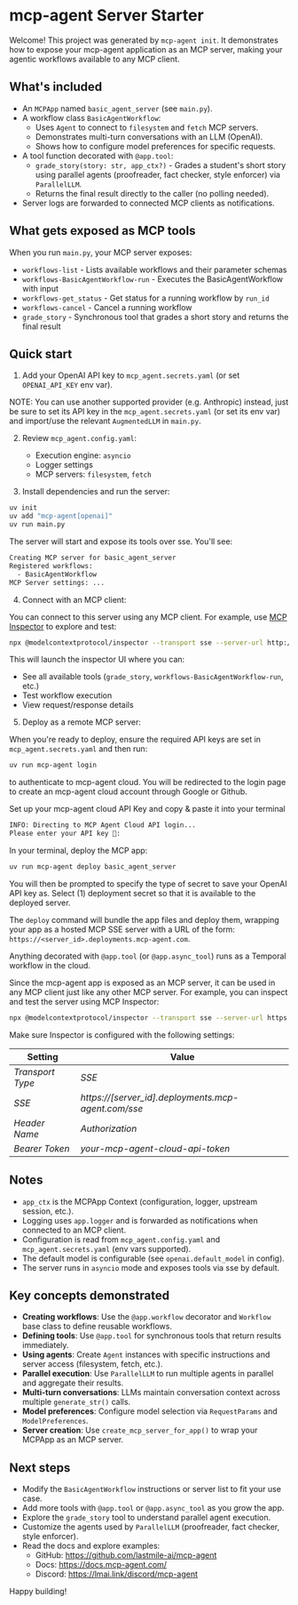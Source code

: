 # mcp-agent Server Starter

Welcome! This project was generated by `mcp-agent init`. It demonstrates how to expose your mcp-agent application as an MCP server, making your agentic workflows available to any MCP client.

## What's included

- An `MCPApp` named `basic_agent_server` (see `main.py`).
- A workflow class `BasicAgentWorkflow`:
  - Uses `Agent` to connect to `filesystem` and `fetch` MCP servers.
  - Demonstrates multi-turn conversations with an LLM (OpenAI).
  - Shows how to configure model preferences for specific requests.
- A tool function decorated with `@app.tool`:
  - `grade_story(story: str, app_ctx?)` - Grades a student's short story using parallel agents (proofreader, fact checker, style enforcer) via `ParallelLLM`.
  - Returns the final result directly to the caller (no polling needed).
- Server logs are forwarded to connected MCP clients as notifications.

## What gets exposed as MCP tools

When you run `main.py`, your MCP server exposes:

- `workflows-list` - Lists available workflows and their parameter schemas
- `workflows-BasicAgentWorkflow-run` - Executes the BasicAgentWorkflow with input
- `workflows-get_status` - Get status for a running workflow by `run_id`
- `workflows-cancel` - Cancel a running workflow
- `grade_story` - Synchronous tool that grades a short story and returns the final result

## Quick start

1. Add your OpenAI API key to `mcp_agent.secrets.yaml` (or set `OPENAI_API_KEY` env var).

NOTE: You can use another supported provider (e.g. Anthropic) instead, just be sure to set its API key in the `mcp_agent.secrets.yaml` (or set its env var) and import/use the relevant `AugmentedLLM` in `main.py`.

2. Review `mcp_agent.config.yaml`:

   - Execution engine: `asyncio`
   - Logger settings
   - MCP servers: `filesystem`, `fetch`

3. Install dependencies and run the server:

```bash
uv init
uv add "mcp-agent[openai]"
uv run main.py
```

The server will start and expose its tools over sse. You'll see:

```bash
Creating MCP server for basic_agent_server
Registered workflows:
  - BasicAgentWorkflow
MCP Server settings: ...
```

4. Connect with an MCP client:

You can connect to this server using any MCP client. For example, use [MCP Inspector](https://github.com/modelcontextprotocol/inspector) to explore and test:

```bash
npx @modelcontextprotocol/inspector --transport sse --server-url http://127.0.0.1:8000/sse
```

This will launch the inspector UI where you can:

- See all available tools (`grade_story`, `workflows-BasicAgentWorkflow-run`, etc.)
- Test workflow execution
- View request/response details

5. Deploy as a remote MCP server:

When you're ready to deploy, ensure the required API keys are set in `mcp_agent.secrets.yaml` and then run:

```bash
uv run mcp-agent login
```

to authenticate to mcp-agent cloud. You will be redirected to the login page to create an mcp-agent cloud account through Google or Github.

Set up your mcp-agent cloud API Key and copy & paste it into your terminal

```bash
INFO: Directing to MCP Agent Cloud API login...
Please enter your API key 🔑:
```

In your terminal, deploy the MCP app:

```bash
uv run mcp-agent deploy basic_agent_server
```

You will then be prompted to specify the type of secret to save your OpenAI API key as. Select (1) deployment secret so that it is available to the deployed server.

The `deploy` command will bundle the app files and deploy them, wrapping your app as a hosted MCP SSE server with a URL of the form:
`https://<server_id>.deployments.mcp-agent.com`.

Anything decorated with `@app.tool` (or `@app.async_tool`) runs as a Temporal workflow in the cloud.

Since the mcp-agent app is exposed as an MCP server, it can be used in any MCP client just
like any other MCP server. For example, you can inspect and test the server using MCP Inspector:

```bash
npx @modelcontextprotocol/inspector --transport sse --server-url https://<server_id>.deployments.mcp-agent.com/sse
```

Make sure Inspector is configured with the following settings:

| Setting          | Value                                               |
| ---------------- | --------------------------------------------------- |
| _Transport Type_ | _SSE_                                               |
| _SSE_            | _https://[server_id].deployments.mcp-agent.com/sse_ |
| _Header Name_    | _Authorization_                                     |
| _Bearer Token_   | _your-mcp-agent-cloud-api-token_                    |

## Notes

- `app_ctx` is the MCPApp Context (configuration, logger, upstream session, etc.).
- Logging uses `app.logger` and is forwarded as notifications when connected to an MCP client.
- Configuration is read from `mcp_agent.config.yaml` and `mcp_agent.secrets.yaml` (env vars supported).
- The default model is configurable (see `openai.default_model` in config).
- The server runs in `asyncio` mode and exposes tools via sse by default.

## Key concepts demonstrated

- **Creating workflows**: Use the `@app.workflow` decorator and `Workflow` base class to define reusable workflows.
- **Defining tools**: Use `@app.tool` for synchronous tools that return results immediately.
- **Using agents**: Create `Agent` instances with specific instructions and server access (filesystem, fetch, etc.).
- **Parallel execution**: Use `ParallelLLM` to run multiple agents in parallel and aggregate their results.
- **Multi-turn conversations**: LLMs maintain conversation context across multiple `generate_str()` calls.
- **Model preferences**: Configure model selection via `RequestParams` and `ModelPreferences`.
- **Server creation**: Use `create_mcp_server_for_app()` to wrap your MCPApp as an MCP server.

## Next steps

- Modify the `BasicAgentWorkflow` instructions or server list to fit your use case.
- Add more tools with `@app.tool` or `@app.async_tool` as you grow the app.
- Explore the `grade_story` tool to understand parallel agent execution.
- Customize the agents used by `ParallelLLM` (proofreader, fact checker, style enforcer).
- Read the docs and explore examples:
  - GitHub: https://github.com/lastmile-ai/mcp-agent
  - Docs: https://docs.mcp-agent.com/
  - Discord: https://lmai.link/discord/mcp-agent

Happy building!
